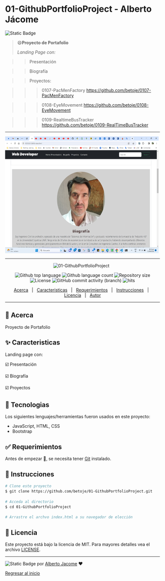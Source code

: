 # 01-GithubPortfolioProject - Alberto Jácome

![Static Badge](https://img.shields.io/badge/01--GithubPortfolioProject-Alberto_Jacome-blue)

> :smile:**Proyecto de Portafolio**
>
> *Landing Page con:*

>> Presentación

>> Biografía

>> Proyectos:

>>> 0107-PacMenFactory https://github.com/betoje/0107-PacMenFactory

>>> 0108-EyeMovement https://github.com/betoje/0108-EyeMovement

>>> 0109-RealtimeBusTracker https://github.com/betoje/0109-RealTimeBusTracker
  
---

<img src="./imagenes/Portfolio.jpg" style="width: 500px; height: 380px">

---

<div align="center" id="top"> 
  <img src="./.github/app.gif" alt="01-GithubPortfolioProject">
  &#xa0;
</div>

<!-- 
<h1 align="center">01-GithubPortfolioProject</h1>
-->

<p align="center">
  <img alt="Github top language" src="https://img.shields.io/github/languages/top/betoje/01-GithubPortfolioProject?color=56BEB8">
  <img alt="Github language count" src="https://img.shields.io/github/languages/count/betoje/01-GithubPortfolioProject?color=56BEB8">
  <img alt="Repository size" src="https://img.shields.io/github/repo-size/betoje/01-GithubPortfolioProject?color=56BEB8">
  <img alt="License" src="https://img.shields.io/github/license/betoje/01-GithubPortfolioProject?color=56BEB8">
  <img alt="GitHub commit activity (branch)" src="https://img.shields.io/github/commit-activity/y/betoje/01-GithubPortfolioProject">
  <img alt="hits" src="https://img.shields.io/endpoint?url=https%3A%2F%2Fhits.dwyl.com%2Fbetoje%2F01-GithubPortfolioProject.json%3Fcolor%3Dpink">
</p>

<p align="center">
  <a href="#dart-acerca">Acerca</a> &#xa0; | &#xa0; 
  <a href="#sparkles-caracteristicas">Caracteristicas</a> &#xa0; | &#xa0;
  <a href="#rocket-tecnologias>Tecnologias</a> &#xa0; | &#xa0;
  <a href="#white_check_mark-requerimientos">Requerimientos</a> &#xa0; | &#xa0;
  <a href="#checkered_flag-instrucciones">Instrucciones</a> &#xa0; | &#xa0;
  <a href="#memo-licencia">Licencia</a> &#xa0; | &#xa0;
  <a href="https://github.com/betoje" target="_blank">Autor</a>
</p>

---

<!--
![GitHub commit activity (branch)](https://img.shields.io/github/commit-activity/y/betoje/01-GithubPortfolioProject)
[![HitCount](https://hits.dwyl.com/betoje/01-GithubPortfolioProject.svg?style=flat-square)](http://hits.dwyl.com/betoje/01-GithubPortfolioProject)
![Your Repository's Stats](https://github-readme-stats.vercel.app/api/top-langs/?username=betoje&theme=blue-green)
![Profile View Counter](https://komarev.com/ghpvc/?username=betoje)
![Hits](https://hitcounter.pythonanywhere.com/count/tag.svg?url=https://github.com/betoje/01-GithubPortfolioProject)
-->

## :dart: Acerca ##

Proyecto de Portafolio

## :sparkles: Caracteristicas ##

Landing page con: 

   :ballot_box_with_check: Presentación
   
   :ballot_box_with_check: Biografía
   
   :ballot_box_with_check: Proyectos

## :rocket: Tecnologias ##

Los siguientes lenguajes/herramientas fueron usados en este proyecto:

- JavaScript, HTML, CSS
- Bootstrap 

## :white_check_mark: Requerimientos ##

Antes de empezar :checkered_flag:, se necesita tener [Git](https://git-scm.com) instalado.

## :checkered_flag: Instrucciones ##

```bash
# Clone este proyecto
$ git clone https://github.com/betoje/01-GithubPortfolioProject.git

# Acceda al directorio
$ cd 01-GithubPortfolioProject

# Arrastre el archvo index.html a su navegador de elección
```
## :memo: Licencia ##

Este proyecto está bajo la licencia de MIT. Para mayores detalles vea el archivo [LICENSE](LICENSE).

---

<!--
[![made-with-Markdown](https://img.shields.io/badge/Made%20with-Markdown-1f425f.svg)](http://commonmark.org)
-->

![Static Badge](https://img.shields.io/badge/Hecho_con-Markdown-blue)  por <a href="https://github.com/betoje" target="_blank">Alberto Jacome</a>
 :heart: &#xa0;

<a href="#top">Regresar al inicio</a>
